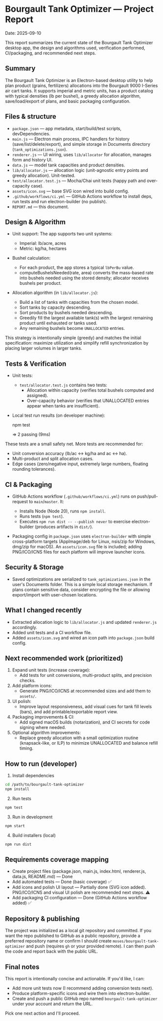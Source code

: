 # Bourgault Tank Optimizer — Project Report

Date: 2025-09-10

This report summarizes the current state of the Bourgault Tank Optimizer desktop app, the design and algorithms used, verification performed, CI/packaging, and recommended next steps.

## Summary

The Bourgault Tank Optimizer is an Electron-based desktop utility to help plan product (grains, fertilizers) allocations into the Bourgault 9000 I-Series air cart tanks. It supports imperial and metric units, has a product catalog with typical densities (lb per bushel), a greedy allocation algorithm, save/load/export of plans, and basic packaging configuration.

## Files & structure

- `package.json` — app metadata, start/build/test scripts, devDependencies.
- `main.js` — Electron main process, IPC handlers for history (save/list/delete/export), and simple storage in Documents directory (`tank_optimizations.json`).
- `renderer.js` — UI wiring, uses `lib/allocator` for allocation, manages form and history UI.
- `data.js` — model tank capacities and product densities.
- `lib/allocator.js` — allocation logic (unit-agnostic entry points and greedy allocation). Unit-tested.
- `test/allocator.test.js` — Mocha/Chai unit tests (happy path and over-capacity case).
- `assets/icon.svg` — base SVG icon wired into build config.
- `.github/workflows/ci.yml` — GitHub Actions workflow to install deps, run tests and run electron-builder (no publish).
- `REPORT.md` — this document.

## Design & Algorithm

- Unit support: The app supports two unit systems:
  - Imperial: lb/acre, acres
  - Metric: kg/ha, hectares

- Bushel calculation:
  - For each product, the app stores a typical `lbPerBu` value.
  - computeBushelsNeeded(rate, area) converts the mass-based rate into bushels needed using the stored density; allocator receives bushels per product.

- Allocation algorithm (in `lib/allocator.js`):
  - Build a list of tanks with capacities from the chosen model.
  - Sort tanks by capacity descending.
  - Sort products by bushels needed descending.
  - Greedily fill the largest available tank(s) with the largest remaining product until exhausted or tanks used.
  - Any remaining bushels become `UNALLOCATED` entries.

This strategy is intentionally simple (greedy) and matches the initial specification: maximize utilization and simplify refill synchronization by placing larger volumes in larger tanks.

## Tests & Verification

- Unit tests:
  - `test/allocator.test.js` contains two tests:
    - Allocation within capacity (verifies total bushels computed and assigned).
    - Over-capacity behavior (verifies that UNALLOCATED entries appear when tanks are insufficient).

- Local test run results (on developer machine):

  npm test

  => 2 passing (9ms)

These tests are a small safety net. More tests are recommended for:
  - Unit conversion accuracy (lb/ac <-> kg/ha and ac <-> ha).
  - Multi-product and split allocation cases.
  - Edge cases (zero/negative input, extremely large numbers, floating rounding tolerances).

## CI & Packaging

- GitHub Actions workflow (`.github/workflows/ci.yml`) runs on push/pull-request to `main`/`master`. It:
  - Installs Node (Node 20), runs `npm install`.
  - Runs tests (`npm test`).
  - Executes `npm run dist -- --publish never` to exercise electron-builder (produces artifacts in `dist/`).

- Packaging config in `package.json` uses `electron-builder` with simple cross-platform targets (AppImage/deb for Linux, nsis/zip for Windows, dmg/zip for macOS). An `assets/icon.svg` file is included; adding PNG/ICO/ICNS files for each platform will improve launcher icons.

## Security & Storage

- Saved optimizations are serialized to `tank_optimizations.json` in the user's Documents folder. This is a simple local storage mechanism. If plans contain sensitive data, consider encrypting the file or allowing export/import with user-chosen locations.

## What I changed recently

- Extracted allocation logic to `lib/allocator.js` and updated `renderer.js` accordingly.
- Added unit tests and a CI workflow file.
- Added `assets/icon.svg` and wired an icon path into `package.json` build config.

## Next recommended work (prioritized)

1. Expand unit tests (increase coverage):
   - Add tests for unit conversions, multi-product splits, and precision checks.
2. Add platform icons:
   - Generate PNG/ICO/ICNS at recommended sizes and add them to `assets/`.
3. UI polish:
   - Improve layout responsiveness, add visual cues for tank fill levels (bars), and add printable/exportable report view.
4. Packaging improvements & CI:
   - Add signed macOS builds (notarization), and CI secrets for code signing where needed.
5. Optional algorithm improvements:
   - Replace greedy allocation with a small optimization routine (knapsack-like, or ILP) to minimize UNALLOCATED and balance refill timing.

## How to run (developer)

1. Install dependencies

```bash
cd /path/to/bourgault-tank-optimizer
npm install
```

2. Run tests

```bash
npm test
```

3. Run in development

```bash
npm start
```

4. Build installers (local)

```bash
npm run dist
```

## Requirements coverage mapping

- Create project files (package.json, main.js, index.html, renderer.js, data.js, README.md) — Done
- Add automated tests — Done (basic coverage) ✅
- Add icons and polish UI layout — Partially done (SVG icon added). PNG/ICO/ICNS and visual UI polish are recommended next steps. ⚠️
- Add packaging CI configuration — Done (GitHub Actions workflow added) ✅

## Repository & publishing

The project was initialized as a local git repository and committed. If you want the repo published to GitHub as a public repository, provide a preferred repository name or confirm I should create `moses/bourgault-tank-optimizer` and push (requires `gh` or your provided remote). I can then push the code and report back with the public URL.

## Final notes

This report is intentionally concise and actionable. If you'd like, I can:
- Add more unit tests now (I recommend adding conversion tests next).
- Produce platform-specific icons and wire them into electron-builder.
- Create and push a public GitHub repo named `bourgault-tank-optimizer` under your account and return the URL.

Pick one next action and I'll proceed.
